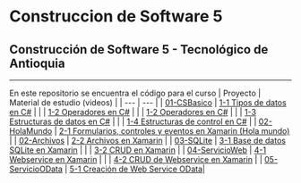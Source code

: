 # Construccion de Software 5
## Construcción de Software 5 - Tecnológico de Antioquia
---
En este repositorio se encuentra el código para el curso
| Proyecto | Material de estudio (videos) |
| --- | --- |
| [01-CSBasico](https://github.com/Kuraimauri/ConstruccionSoftware5/tree/master/01-CSBasico) | [1-1 Tipos de datos en C#](https://www.youtube.com/watch?v=yqz1y1Io1Mk) |
|  | [1-2 Operadores en C#](https://www.youtube.com/watch?v=WJCh4S9Xxrc) |
|  | [1-2 Operadores en C#](https://www.youtube.com/watch?v=WJCh4S9Xxrc) |
|  | [1-3 Estructuras de datos en C#](https://www.youtube.com/watch?v=0Jc_hSPkp4g) |
|  | [1-4 Estructuras de control en C#](https://www.youtube.com/watch?v=7r2Mg6XT1F8) |
| [02-HolaMundo](https://github.com/Kuraimauri/ConstruccionSoftware5/tree/master/02-HolaMundo) | [2-1 Formularios, controles y eventos en Xamarin (Hola mundo)](https://www.youtube.com/watch?v=ymWRdMmyWXs) |
| [02-Archivos](https://github.com/Kuraimauri/ConstruccionSoftware5/tree/master/02-Archivos) | [2-2 Archivos en Xamarin](https://www.youtube.com/watch?v=ke6SgULJwRs) |
| [03-SQLite](https://github.com/Kuraimauri/ConstruccionSoftware5/tree/master/03-SQLite) | [3-1 Base de datos SQLite en Xamarin](https://www.youtube.com/watch?v=AfJNI3AIcCc) |
| | [3-2 CRUD en Xamarin](https://www.youtube.com/watch?v=oH5RCg326uM) |
| [04-ServicioWeb](https://github.com/Kuraimauri/ConstruccionSoftware5/tree/master/04-ServicioWeb) | [4-1 Webservice en Xamarin](https://www.youtube.com/watch?v=gqR-geTKlT4) |
| | [4-2 CRUD de Webservice en Xamarin](https://www.youtube.com/watch?v=6DLBXsvlh2k) |
| [05-ServicioOData](https://github.com/Kuraimauri/ConstruccionSoftware5/tree/master/05-ServicioOData) | [5-1 Creación de Web Service OData](https://www.youtube.com/watch?v=wRiyftgSWy0)|
